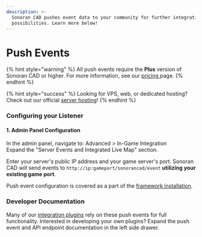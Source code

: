 ```yaml
---
description: >-
  Sonoran CAD pushes event data to your community for further integration
  possibilities. Learn more below!
---
```


# Push Events

{% hint style="warning" %}
All push events require the **Plus** version of Sonoran CAD or higher. For more information, see our [pricing ](../../../pricing/faq/)page.
{% endhint %}

{% hint style="success" %}
Looking for VPS, web, or dedicated hosting? Check out our official [server hosting](../../../other-products/server-hosting.md)!
{% endhint %}

### Configuring your Listener

#### 1. Admin Panel Configuration

In the admin panel, navigate to: Advanced &gt; In-Game Integration  
Expand the "Server Events and Integrated Live Map" section.

Enter your server's public IP address and your game server's port. Sonoran CAD will send events to `http://ip:gameport/sonorancad/event` **utilizing your existing game port**.

Push event configuration is covered as a part of the [framework installation](../../../integration-plugins/integration-plugins/framework-installation.md#5-configure-push-events).

### Developer Documentation

Many of our [integration plugins](../../../integration-plugins/integration-plugins/available-plugins/) rely on these push events for full functionality. Interested in developing your own plugins? Expand the push event and API endpoint documentation in the left side drawer.

